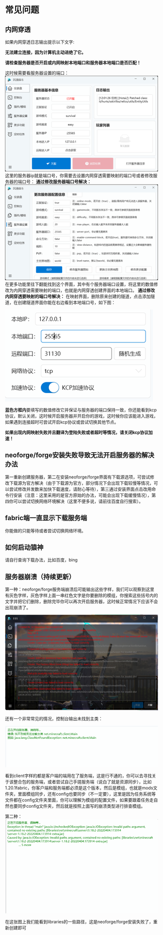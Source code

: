 # 常见问题
## 内网穿透
如果内网穿透日志输出提示以下文字:

**无法建立连接，因为计算机主动进绝了它。**

**请检查服务器是否开启或内网映射本地端口和服务器本地端口是否匹配！**

这时候需要看服务器设置的端口：
![](./assets/server_interface.png)
这里的服务器ip就是端口号，你需要去设置内网穿透需要映射的端口号或者修改服务器的端口号：
**通过修改服务器端口号解决：**
![serve_.interface1](assets/serve_.interface1.png)
在更多功能里往下翻能找到这个界面，其中有个服务器端口设置，将这里的数值修改为内网穿透需要映射的端口，也就是内网穿透创建界面的本地端口。
**通过修改内网穿透要映射的端口号解决：**
在映射界面，删除原来创建的隧道，点击添加隧道，在创建隧道界面你能在右边看到本地端口号，如下图：

![image-20250412212214304](./assets/image-20250412212214304.png)

**蓝色方框内**要填写的数值修改它并保证与服务器的端口保持一致，你还能看到kcp协议，默认关闭，这时候开启服务器并开启你的游戏，这时候你应该能进入游戏，如果遇到连接超时可尝试开启kcp协议或尝试切换其他节点。

**如果出现内网映射失败并且翻译为登陆失败或者超时等情况，请关闭kcp协议加速！**

## neoforge/forge安装失败导致无法开启服务器的解决办法

第一重新创建服务器，第二在安装neoforge/forge界面有下载源选项，可尝试修改下载源为官方解决（由于下载源为官方，部分情况下会出现下载较慢等情况，可以尝试修改并发数来加快下载速度，请耐心等待），第三通过安装界面点击改用命令行安装（注意：这里采用的是官方原始的办法，可能会出现下载缓慢情况），第四你可以尝试切换网络环境解决（这里不便多说，请前往百度自行搜索）。

## fabric端一直显示下载服务端

你能做的只能等待或者尝试切换网络环境。

## 如何启动猿神

请自行查询下载办法，比如百度，bing

## 服务器崩溃（持续更新）

第一种：neoforge/forge服务端崩溃后可能输出这些字样，我们可以观察到这里有灰色字样，灰色字样上面一串红色文字是你要删除的模组，你搜索这些括号内的文字并把它们删除，删除完毕你可以再次开启服务器，这时候正常情况下应该不会出现崩溃了。

![d1f16ed35e44cb8097efe132096d4cfc_720](./assets/d1f16ed35e44cb8097efe132096d4cfc_720.png)

还有一个非常常见的情况，控制台输出未找到主类：

![3fdc2666bfda090fc24f235a081dacd3](./assets/3fdc2666bfda090fc24f235a081dacd3.png)

看到client字样的都是客户端的端用在了服务端，这是行不通的，你可以去寻找关于该整合包的服务端，或者尝试自己手搓服务端（说白了就是资源同步），比如1.20.1fabric，你客户端和服务端都必须是这个版本，然后是模组，也就是mods文件夹，里面模组同步，还有config也要同步（不一定要），这里是因为任务系统等文件都在config文件夹里面，你可以理解为模组的配置文件，如果要跟着任务走自然也要同步config文件夹，然后就是按照上面写的崩溃类型进行排查模组。

第二种：![f71ea21ecda8fd4c5053519559ee0dca](./assets/f71ea21ecda8fd4c5053519559ee0dca.png)

在这张图上我们能看到libraries的一些路径，这是neoforge/forge安装失败了，重新创建即可
